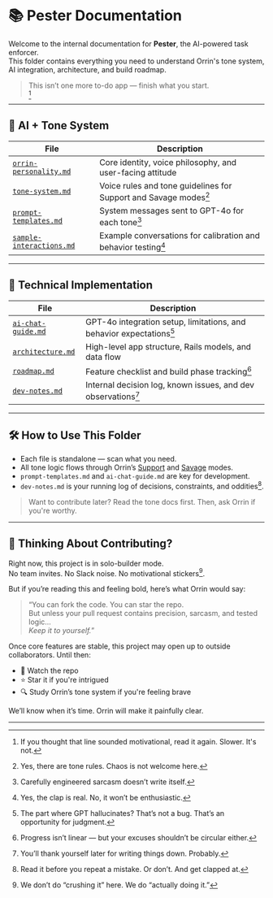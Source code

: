 # 📚 Pester Documentation

Welcome to the internal documentation for **Pester**, the AI-powered task enforcer.  
This folder contains everything you need to understand Orrin's tone system, AI integration, architecture, and build roadmap.

> This isn’t one more to-do app — finish what you start.  
> [^1]

---

## 🧠 AI + Tone System

| File                                                 | Description                                                      |
| ---------------------------------------------------- | ---------------------------------------------------------------- |
| [`orrin-personality.md`](./orrin-personality.md)     | Core identity, voice philosophy, and user-facing attitude        |
| [`tone-system.md`](./tone-system.md)                 | Voice rules and tone guidelines for Support and Savage modes[^2] |
| [`prompt-templates.md`](./prompt-templates.md)       | System messages sent to GPT-4o for each tone[^3]                 |
| [`sample-interactions.md`](./sample-interactions.md) | Example conversations for calibration and behavior testing[^4]   |

---

## 🔧 Technical Implementation

| File                                     | Description                                                          |
| ---------------------------------------- | -------------------------------------------------------------------- |
| [`ai-chat-guide.md`](./ai-chat-guide.md) | GPT-4o integration setup, limitations, and behavior expectations[^5] |
| [`architecture.md`](./architecture.md)   | High-level app structure, Rails models, and data flow                |
| [`roadmap.md`](./roadmap.md)             | Feature checklist and build phase tracking[^6]                       |
| [`dev-notes.md`](./dev-notes.md)         | Internal decision log, known issues, and dev observations[^7]        |

---

## 🛠 How to Use This Folder

- Each file is standalone — scan what you need.
- All tone logic flows through Orrin’s [Support](./tone-system.md#support-mode) and [Savage](./tone-system.md#savage-mode) modes.
- `prompt-templates.md` and `ai-chat-guide.md` are key for development.
- `dev-notes.md` is your running log of decisions, constraints, and oddities[^8].

> Want to contribute later? Read the tone docs first. Then, ask Orrin if you're worthy.

---

## 🚧 Thinking About Contributing?

Right now, this project is in solo-builder mode.  
No team invites. No Slack noise. No motivational stickers[^9].

But if you’re reading this and feeling bold, here’s what Orrin would say:

> “You can fork the code. You can star the repo.  
> But unless your pull request contains precision, sarcasm, and tested logic...  
> _Keep it to yourself._”

Once core features are stable, this project may open up to outside collaborators. Until then:

- 👀 Watch the repo
- ⭐ Star it if you're intrigued
- 🔍 Study Orrin’s tone system if you're feeling brave

We’ll know when it’s time. Orrin will make it painfully clear.

---

[^1]: If you thought that line sounded motivational, read it again. Slower. It's not.
[^2]: Yes, there are tone rules. Chaos is not welcome here.
[^3]: Carefully engineered sarcasm doesn’t write itself.
[^4]: Yes, the clap is real. No, it won’t be enthusiastic.
[^5]: The part where GPT hallucinates? That’s not a bug. That’s an opportunity for judgment.
[^6]: Progress isn’t linear — but your excuses shouldn’t be circular either.
[^7]: You’ll thank yourself later for writing things down. Probably.
[^8]: Read it before you repeat a mistake. Or don’t. And get clapped at.
[^9]: We don’t do “crushing it” here. We do “actually doing it.”
